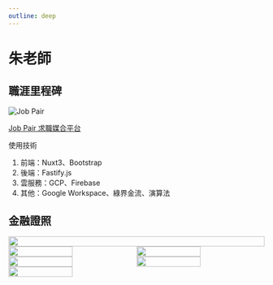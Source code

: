 ```yaml
---
outline: deep
---
```


# 朱老師
## 職涯里程碑
![Job Pair](/about/img1.webp)

[Job Pair 求職媒合平台](https://[www.taaze.tw/apredir.html?154858690/https://www.taaze.tw/usedList.html?oid=11100939211](https://job-pair.com/))

使用技術
1. 前端：Nuxt3、Bootstrap
2. 後端：Fastify.js
3. 雲服務：GCP、Firebase
4. 其他：Google Workspace、綠界金流、演算法

## 金融證照
<div style="display:flex;flex-wrap:wrap;">
    <img style="width:100%" src="/certificate/AFPI2300016_U121652155-1.png">
    <img style="width:50%" src="/certificate/081510_1.jpg">
    <img style="width:50%" src="/certificate/161340_1.jpg">
    <img style="width:50%" src="/certificate/201447_1.jpg">
    <img style="width:50%" src="/certificate/232309_1.jpg">
    <img style="width:50%" src="/certificate/311350_1.jpg">
</div>